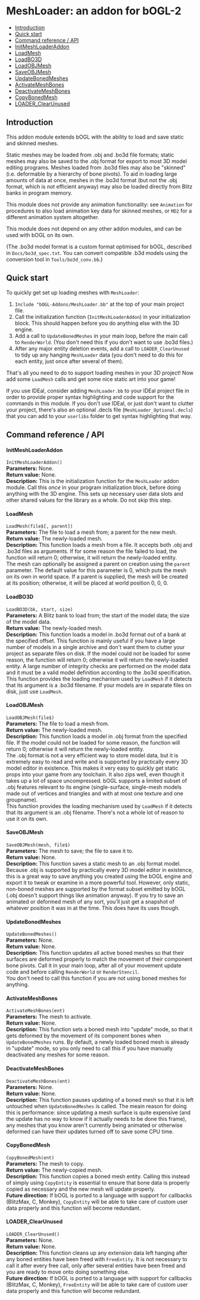 
# MeshLoader: an addon for bOGL-2 #

* [Introduction](#intro)
* [Quick start](#quickstart)
* [Command reference / API](#publicapi)
 * [InitMeshLoaderAddon](#initf)
 * [LoadMesh](#loadmesh)
 * [LoadBO3D](#loadbo3d)
 * [LoadOBJMesh](#loadobjmesh)
 * [SaveOBJMesh](#saveobjmesh)
 * [UpdateBonedMeshes](#updatebonedmeshes)
 * [ActivateMeshBones](#activatemeshbones)
 * [DeactivateMeshBones](#deactivatemeshbones)
 * [CopyBonedMesh](#copybonedmesh)
 * [LOADER_ClearUnused](#loader_clearunused)

## <span id="intro"/>Introduction ##

This addon module extends bOGL with the ability to load and save static and skinned meshes.

Static meshes may be loaded from .obj and .bo3d file formats; static meshes may also be saved to the .obj format for export to most 3D model editing programs. Meshes loaded from .bo3d files may also be "skinned" (i.e. deformable by a hierarchy of bone pivots). To aid in loading large amounts of data at once, meshes in the .bo3d format (but not the .obj format, which is not efficient anyway) may also be loaded directly from Blitz banks in program memory.

This module does not provide any animation functionality: see `Animation` for procedures to also load animation key data for skinned meshes, or `MD2` for a different animation system altogether.

This module does not depend on any other addon modules, and can be used with bOGL on its own.

(The .bo3d model format is a custom format optimised for bOGL, described in `Docs/bo3d_spec.txt`. You can convert compatible .b3d models using the conversion tool in `Tools/bo3d_conv.bb`.)

## <span id="quickstart"/>Quick start ##

To quickly get set up loading meshes with `MeshLoader`:

1. `Include "bOGL-Addons/MeshLoader.bb"` at the top of your main project file.
2. Call the initialization function (`InitMeshLoaderAddon`) in your initialization block. This should happen before you do anything else with the 3D engine.
3. Add a call to `UpdateBonedMeshes` in your main loop, before the main call to `RenderWorld`. (You don't need this if you don't want to use .bo3d files.)
4. After any major entity deletion events, add a call to `LOADER_ClearUnused` to tidy up any hanging `MeshLoader` data (you don't need to do this for each entity, just once after several of them).

That's all you need to do to support loading meshes in your 3D project! Now add some `LoadMesh` calls and get some nice static art into your game!

If you use IDEal, consider adding `MeshLoader.bb` to your IDEal project file in order to provide proper syntax highlighting and code support for the commands in this module. If you don't use IDEal, or just don't want to clutter your project, there's also an optional .decls file (`MeshLoader_Optional.decls`) that you can add to your `userlibs` folder to get syntax highlighting that way.

## <span id="publicapi"/>Command reference / API ##

#### <span id="initf" />InitMeshLoaderAddon ####
`InitMeshLoaderAddon()`  
**Parameters:** None.  
**Return value:** None.  
**Description:** This is the initialization function for the `MeshLoader` addon module. Call this *once* in your program initialization block, before doing anything with the 3D engine. This sets up necessary user data slots and other shared values for the library as a whole. Do not skip this step.  

#### <span id="loadmesh" />LoadMesh ####
`LoadMesh(file$[, parent])`  
**Parameters:** The file to load a mesh from; a parent for the new mesh.  
**Return value:** The newly-loaded mesh.  
**Description:** This function loads a mesh from a file. It accepts both .obj and .bo3d files as arguments. If for some reason the file failed to load, the function will return 0; otherwise, it will return the newly-loaded entity.  
The mesh can optionally be assigned a parent on creation using the `parent` parameter. The default value for this parameter is 0, which puts the mesh on its own in world space. If a parent is supplied, the mesh will be created at its position; otherwise, it will be placed at world position 0, 0, 0.  

#### <span id="loadbo3d" />LoadBO3D ####
`LoadBO3D(bk, start, size)`  
**Parameters:** A Blitz bank to load from; the start of the model data; the size of the model data.  
**Return value:** The newly-loaded mesh.  
**Description:** This function loads a model in .bo3d format out of a bank at the specified offset. This function is mainly useful if you have a large number of models in a single archive and don't want them to clutter your project as separate files on disk. If the model could not be loaded for some reason, the function will return 0; otherwise it will return the newly-loaded entity. A large number of integrity checks are performed on the model data and it must be a valid model definition according to the .bo3d specification.  
This function provides the loading mechanism used by `LoadMesh` if it detects that its argument is a .bo3d filename. If your models are in separate files on disk, just use `LoadMesh`.  

#### <span id="loadobjmesh" />LoadOBJMesh ####
`LoadOBJMesh(file$)`  
**Parameters:** The file to load a mesh from.  
**Return value:** The newly-loaded mesh.  
**Description:** This function loads a model in .obj format from the specified file. If the model could not be loaded for some reason, the function will return 0; otherwise it will return the newly-loaded entity.  
The .obj format is not a very efficient way to store model data, but it is extremely easy to read and write and is supported by practically every 3D model editor in existence. This makes it very easy to quickly get static props into your game from any toolchain. It also zips well, even though it takes up a lot of space uncompressed. bOGL supports a limited subset of .obj features relevant to its engine (single-surface, single-mesh models made out of vertices and triangles and with at most one texture and one groupname).  
This function provides the loading mechanism used by `LoadMesh` if it detects that its argument is an .obj filename. There's not a whole lot of reason to use it on its own.  

#### <span id="saveobjmesh" />SaveOBJMesh ####
`SaveOBJMesh(mesh, file$)`  
**Parameters:** The mesh to save; the file to save it to.  
**Return value:** None.  
**Description:** This function saves a static mesh to an .obj format model. Because .obj is supported by practically every 3D model editor in existence, this is a great way to save anything you created using the bOGL engine and export it to tweak or examine in a more powerful tool. However, only static, non-boned meshes are supported by the format subset emitted by bOGL (.obj doesn't support things like animation anyway). If you try to save an animated or deformed mesh of any sort, you'll just get a snapshot of whatever position it was in at the time. This does have its uses though.  

#### <span id="updatebonedmeshes" />UpdateBonedMeshes ####
`UpdateBonedMeshes()`  
**Parameters:** None.  
**Return value:** None.  
**Description:** This function updates all active boned meshes so that their surfaces are deformed properly to match the movement of their component bone pivots. Call it in your main loop, after all of your movement update code and before calling `RenderWorld` or `RenderStencil`.  
You don't need to call this function if you are not using boned meshes for anything.  

#### <span id="activatemeshbones" />ActivateMeshBones ####
`ActivateMeshBones(ent)`  
**Parameters:** The mesh to activate.  
**Return value:** None.  
**Description:** This function sets a boned mesh into "update" mode, so that it gets deformed by the movement of its component bones when `UpdateBonedMeshes` runs. By default, a newly loaded boned mesh is already in "update" mode, so you only need to call this if you have manually deactivated any meshes for some reason.  

#### <span id="deactivatemeshbones" />DeactivateMeshBones ####
`DeactivateMeshBones(ent)`  
**Parameters:** None.  
**Return value:** None.  
**Description:** This function pauses updating of a boned mesh so that it is left untouched when `UpdateBonedMeshes` is called. The meain reason for doing this is performance: since updating a mesh surface is quite expensive (and the update has no way to know if it actually needs to be done this frame), any meshes that you know aren't currently being animated or otherwise deformed can have their updates turned off to save some CPU time.  

#### <span id="copybonedmesh" />CopyBonedMesh ####
`CopyBonedMesh(ent)`  
**Parameters:** The mesh to copy.  
**Return value:** The newly-copied mesh.  
**Description:** This function copies a boned mesh entity. Calling this instead of simply using `CopyEntity` is essential to ensure that bone data is properly copied as necessary and the new mesh will update properly.  
**Future direction:** If bOGL is ported to a language with support for callbacks (BlitzMax, C, Monkey), `CopyEntity` will be able to take care of custom user data properly and this function will become redundant.  

#### <span id="loader_clearunused" />LOADER_ClearUnused ####
`LOADER_ClearUnused()`  
**Parameters:** None.  
**Return value:** None.  
**Description:** This function cleans up any extension data left hanging after any boned entities have been freed with `FreeEntity`. It is not necessary to call it after every free call, only after several entities have been freed and you are ready to move onto doing something else.  
**Future direction:** If bOGL is ported to a language with support for callbacks (BlitzMax, C, Monkey), `FreeEntity` will be able to take care of custom user data properly and this function will become redundant.  

